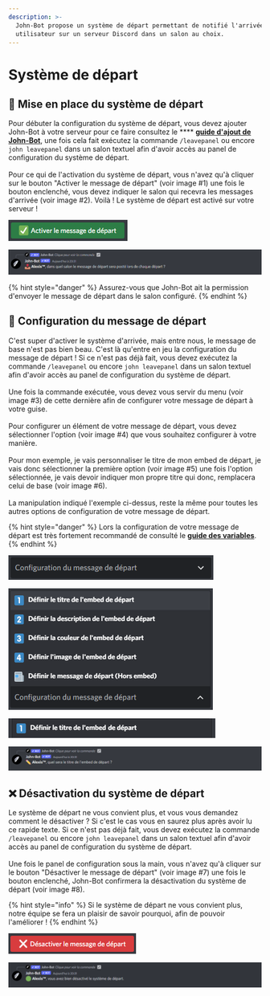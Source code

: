 ```yaml
---
description: >-
  John-Bot propose un système de départ permettant de notifié l'arrivée d'un
  utilisateur sur un serveur Discord dans un salon au choix.
---
```


# Système de départ

## :wave: Mise en place du système de départ

Pour débuter la configuration du système de départ, vous devez ajouter John-Bot à votre serveur pour ce faire consultez le **** [**guide d'ajout de John-Bot**](../#ajouter-john-bot-a-votre-serveur-discord), une fois cela fait exécutez la commande `/leavepanel` <mark style="color:blue;"></mark> ou encore `john leavepanel` dans un salon textuel afin d'avoir accès au panel de configuration du système de départ.\
\
Pour ce qui de l'activation du système de départ, vous n'avez qu'à cliquer sur le bouton "Activer le message de départ" (voir image #1) une fois le bouton enclenché, vous devez indiquer le salon qui recevra les messages d'arrivée (voir image #2). Voilà ! Le système de départ est activé sur votre serveur ! &#x20;

![Image #1](../.gitbook/assets/activerdepart.png)

![Image #2](../.gitbook/assets/salondepart.png)

{% hint style="danger" %}
Assurez-vous que John-Bot ait la permission d'envoyer le message de départ dans le salon configuré.
{% endhint %}

## :art: Configuration du message de départ

C'est super d'activer le système d'arrivée, mais entre nous, le message de base n'est pas bien beau. C'est là qu'entre en jeu la configuration du message de départ ! Si ce n'est pas déjà fait, vous devez exécutez la commande `/leavepanel` <mark style="color:blue;"></mark> ou encore `john leavepanel` dans un salon textuel afin d'avoir accès au panel de configuration du système de départ. \
\
Une fois la commande exécutée, vous devez vous servir du menu (voir image #3) de cette dernière afin de configurer votre message de départ à votre guise.\
\
Pour configurer un élément de votre message de départ, vous devez sélectionner l'option (voir image #4) que vous souhaitez configurer à votre manière.\
\
Pour mon exemple, je vais personnaliser le titre de mon embed de départ, je vais donc sélectionner la première option (voir image #5) une fois l'option sélectionnée, je vais devoir indiquer mon propre titre qui donc, remplacera celui de base (voir image #6). \
\
La manipulation indiqué l'exemple ci-dessus, reste la même pour toutes les autres options de configuration de votre message de départ.

{% hint style="danger" %}
Lors la configuration de votre message de départ est très fortement recommandé de consulté le [**guide des variables**](../autres/variables.md).
{% endhint %}

![Image #3](../.gitbook/assets/configdepart.png)

![Image #4](../.gitbook/assets/menudepart.png)

![Image #5](../.gitbook/assets/deftitredepart.png)

![Image #6](../.gitbook/assets/titredepart.png)

## :x: Désactivation du système de départ

Le système de départ ne vous convient plus, et vous vous demandez comment le désactiver ? Si c'est le cas vous en saurez plus après avoir lu ce rapide texte. Si ce n'est pas déjà fait, vous devez exécutez la commande `/leavepanel` ou encore `john leavepanel` dans un salon textuel afin d'avoir accès au panel de configuration du système de départ. \
\
Une fois le panel de configuration sous la main, vous n'avez qu'à cliquer sur le bouton "Désactiver le message de départ" (voir image #7) une fois le bouton enclenché, John-Bot confirmera la désactivation du système de départ (voir image #8).

{% hint style="info" %}
Si le système de départ ne vous convient plus, notre équipe se fera un plaisir de savoir pourquoi, afin de pouvoir l'améliorer !
{% endhint %}

![Image #7](../.gitbook/assets/desactiverdepart.png)

![Image #8](../.gitbook/assets/msgdesacdepart.png)
